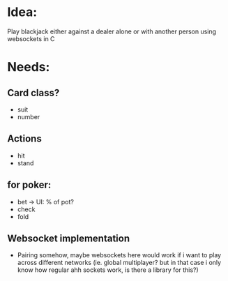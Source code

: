 # Idea:
Play blackjack either against a dealer alone or with another person using websockets in C

# Needs:
## Card class?
- suit
- number
## Actions
- hit
- stand
## for poker:
- bet -> UI: % of pot?
- check
- fold

## Websocket implementation
- Pairing somehow, maybe websockets here would work if i want to play across different networks (ie. global multiplayer? but in that case i only know how regular ahh sockets work, is there a library for this?)